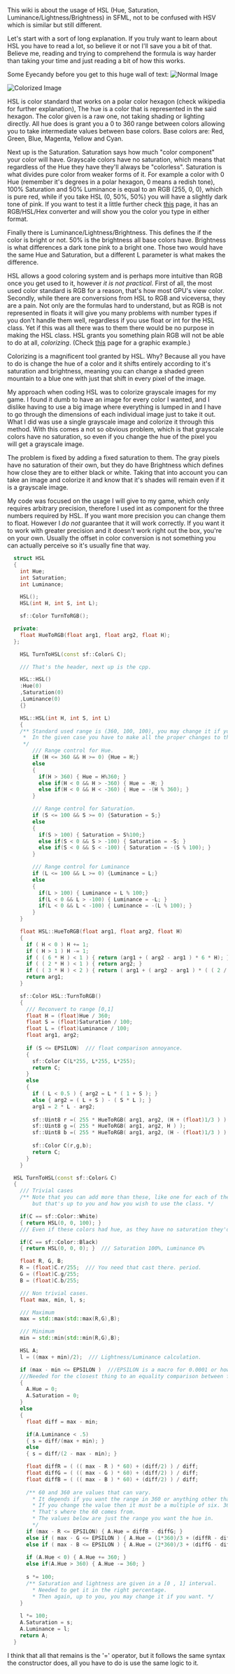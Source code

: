 This wiki is about the usage of HSL (Hue, Saturation, Luminance/Lightness/Brightness) in SFML, not to be confused with HSV which is similar but still different.

Let's start with a sort of long explanation. If you truly want to learn about HSL you have to read a lot, so believe it or not I'll save you a bit of that. Believe me, reading and trying to comprehend the formula is way harder than taking your time and just reading a bit of how this works.

Some Eyecandy before you get to this huge wall of text:
![Normal Image](http://www.tannerhelland.com/wp-content/uploads/Enslaved-Odyssey-to-the-West-normal.jpg)


![Colorized Image](http://www.tannerhelland.com/wp-content/uploads/Enslaved-Odyssey-to-the-West-blue-original-saturation.jpg)

HSL is color standard that works on a polar color hexagon (check wikipedia for further explanation), The hue is a color that is represented in the said hexagon. The color given is a raw one, not taking shading or lighting directly. All hue does is grant you a 0 to 360 range between colors allowing you to take intermediate values between base colors. Base colors are: Red, Green, Blue, Magenta, Yellow and Cyan.

Next up is the Saturation. Saturation says how much "color component" your color will have. Grayscale colors have no saturation, which means that regardless of the Hue they have they'll always be "colorless". Saturation is what divides pure color from weaker forms of it. For example a color with 0 Hue (remember it's degrees in a polar hexagon, 0 means a redish tone), 100% Saturation and 50% Luminance is equal to an 
RGB (255, 0, 0), which is pure red, while if you take HSL (0, 50%, 50%) you will have a slightly dark tone of pink. If you want to test it a little further check [this](http://serennu.com/colour/hsltorgb.php) page, it has an RGB/HSL/Hex converter and will show you the color you type in either format.

Finally there is Luminance/Lightness/Brightness. This defines the if the color is bright or not. 50% is the brightness all base colors have. Brightness is what differences a dark tone pink to a bright one. Those two would have the same Hue and Saturation, but a different L parameter is what makes the difference.

HSL allows a good coloring system and is perhaps more intuitive than RGB once you get used to it, however _it is not practical_. First of all, the most used color standard is RGB for a reason, that's how most GPU's view color. Secondly, while there are conversions from HSL to RGB and viceversa, they are a pain. Not only are the formulas hard to understand, but as RGB is not represented in floats it will give you many problems with number types if you don't handle them well, regardless if you use float or int for the HSL class. Yet if this was all there was to them there would be no purpose in making the HSL class. HSL grants you something plain RGB will not be able to do at all, _colorizing_. (Check [this](http://www.tannerhelland.com/3552/colorize-image-vb6/) page for a graphic example.)

Colorizing is a magnificent tool granted by HSL. Why? Because all you have to do is change the hue of a color and it shifts entirely according to it's saturation and brightness, meaning you can change a shaded green mountain to a blue one with just that shift in every pixel of the image.

My approach when coding HSL was to colorize grayscale images for my game. I found it dumb to have an image for every color I wanted, and I dislike having to use a big image where everything is lumped in and I have to go through the dimensions of each individual image just to take it out. What I did was use a single grayscale image and colorize it through this method. With this comes a not so obvious problem, which is that grayscale colors have no saturation, so even if you change the hue of the pixel you will get a grayscale image. 

The problem is fixed by adding a fixed saturation to them. The gray pixels have no saturation of their own, but they do have Brightness which defines how close they are to either black or white. Taking that into account you can take an image and colorize it and know that it's shades will remain even if it is a grayscale image.

My code was focused on the usage I will give to my game, which only requires arbitrary precision, therefore I used int as component for the three numbers required by HSL. If you want more precision you can change them to float. However I _do not_ guarantee that it will work correctly. If you want it to work with greater precision and it doesn't work right out the box, you're on your own. Usually the offset in color conversion is not something you can actually perceive so it's usually fine that way.

```cpp
  struct HSL
  { 
    int Hue;
    int Saturation;
    int Luminance;

    HSL();
    HSL(int H, int S, int L);

    sf::Color TurnToRGB();

  private:
    float HueToRGB(float arg1, float arg2, float H);
  };

    HSL TurnToHSL(const sf::Color& C);

    /// That's the header, next up is the cpp.

    HSL::HSL()
    :Hue(0)
    ,Saturation(0)
    ,Luminance(0)
    {}

    HSL::HSL(int H, int S, int L)
    {  
    /** Standard used range is (360, 100, 100), you may change it if you like.
     *  In the given case you have to make all the proper changes to the convert function.    
     */
        /// Range control for Hue.
        if (H <= 360 && H >= 0) {Hue = H;}
        else
        {
          if(H > 360) { Hue = H%360; }
          else if(H < 0 && H > -360) { Hue = -H; }
          else if(H < 0 && H < -360) { Hue = -(H % 360); }
        }

        /// Range control for Saturation.
        if (S <= 100 && S >= 0) {Saturation = S;}
        else
        {
          if(S > 100) { Saturation = S%100;}
          else if(S < 0 && S > -100) { Saturation = -S; }
          else if(S < 0 && S < -100) { Saturation = -(S % 100); }
        }

        /// Range control for Luminance
        if (L <= 100 && L >= 0) {Luminance = L;}
        else
        {
          if(L > 100) { Luminance = L % 100;}
          if(L < 0 && L > -100) { Luminance = -L; }
          if(L < 0 && L < -100) { Luminance = -(L % 100); }
        }
    }

    float HSL::HueToRGB(float arg1, float arg2, float H)
    {
      if ( H < 0 ) H += 1;
      if ( H > 1 ) H -= 1;
      if ( ( 6 * H ) < 1 ) { return (arg1 + ( arg2 - arg1 ) * 6 * H); }
      if ( ( 2 * H ) < 1 ) { return arg2; }
      if ( ( 3 * H ) < 2 ) { return ( arg1 + ( arg2 - arg1 ) * ( ( 2 / 3 ) - H ) * 6 ); }
      return arg1;
    }

    sf::Color HSL::TurnToRGB()
    {
      /// Reconvert to range [0,1]
      float H = (float)Hue / 360;
      float S = (float)Saturation / 100;
      float L = (float)Luminance / 100;
      float arg1, arg2;
    
      if (S <= EPSILON)  /// float comparison annoyance.
      {
        sf::Color C(L*255, L*255, L*255);
        return C;
      }
      else
      {
        if ( L < 0.5 ) { arg2 = L * ( 1 + S ); }
        else { arg2 = ( L + S ) - ( S * L ); }
        arg1 = 2 * L - arg2;
    
        sf::Uint8 r =( 255 * HueToRGB( arg1, arg2, (H + (float)1/3 ) ) );
        sf::Uint8 g =( 255 * HueToRGB( arg1, arg2, H ) );
        sf::Uint8 b =( 255 * HueToRGB( arg1, arg2, (H - (float)1/3 ) ) );
            
        sf::Color C(r,g,b);
        return C;
      }
    }

  HSL TurnToHSL(const sf::Color& C)
  {
    /// Trivial cases
    /** Note that you can add more than these, like one for each of the basic colors,
        but that's up to you and how you wish to use the class. */

    if(C == sf::Color::White)
    { return HSL(0, 0, 100); } 
    /// Even if these colors had hue, as they have no saturation they'd remain the same

    if(C == sf::Color::Black)
    { return HSL(0, 0, 0); }  /// Saturation 100%, Luminance 0%

    float R, G, B;
    R = (float)C.r/255;  /// You need that cast there. period.
    G = (float)C.g/255;
    B = (float)C.b/255;

    /// Non trivial cases.
    float max, min, l, s;

    /// Maximum
    max = std::max(std::max(R,G),B);

    /// Minimum
    min = std::min(std::min(R,G),B);

    HSL A;
    l = ((max + min)/2);  /// Lightness/Luminance calculation.

    if (max - min <= EPSILON )  ///EPSILON is a macro for 0.0001 or however precision you want.
    ///Needed for the closest thing to an equality comparison between floats.
    {
      A.Hue = 0;
      A.Saturation = 0;
    }
    else
    {
      float diff = max - min;

      if(A.Luminance < .5)
      { s = diff/(max + min); }
      else
      { s = diff/(2 - max - min); }

      float diffR = ( (( max - R ) * 60) + (diff/2) ) / diff;
      float diffG = ( (( max - G ) * 60) + (diff/2) ) / diff;
      float diffB = ( (( max - B ) * 60) + (diff/2) ) / diff;
    
      /** 60 and 360 are values that can vary.
        * It depends if you want the range in 360 or anything other than that.  
        * If you change the value then it must be a multiple of six. 360/6 = 60.
        * That's where the 60 comes from.
        * The values below are just the range you want the hue in. 
        */
      if (max - R <= EPSILON) { A.Hue = diffB - diffG; }
      else if ( max - G <= EPSILON ) { A.Hue = (1*360)/3 + (diffR - diffB); }
      else if ( max - B <= EPSILON ) { A.Hue = (2*360)/3 + (diffG - diffR); }
    
      if (A.Hue < 0) { A.Hue += 360; }
      else if(A.Hue > 360) { A.Hue -= 360; }
    
      s *= 100; 
      /** Saturation and lightness are given in a [0 , 1] interval. 
        * Needed to get it in the right percentage.     
        * Then again, up to you, you may change it if you want. */
    }
    
    l *= 100;
    A.Saturation = s;
    A.Luminance = l;
    return A;
  }
```

I think that all that remains is the '=' operator, but it follows the same syntax the constructor does, all you have to do is use the same logic to it.